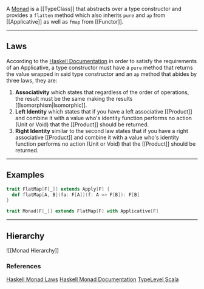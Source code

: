 A [Monad](https://typelevel.org/cats/typeclasses/monad.html) is a [[TypeClass]] that abstracts over a type constructor and provides a `flatten` method which also inherits `pure` and `ap` from [[Applicative]] as well as `fmap` from [[Functor]].

---

## Laws

According to the [Haskell Documentation](https://wiki.haskell.org/Monad_laws) in order to satisfy the requirements of an Applicative, a type constructor must have a `pure` method that returns the value wrapped in said type constructor and an `ap` method that abides by three laws, they are:

1) **Associativity** which states that regardless of the order of operations, the result must be the same making the results [[Isomorphism|Isomorphic]].
2) **Left Identity** which states that if you have a left associative [[Product]] and combine it with a value who's identity function performs no action (Unit or Void) that the [[Product]] should be returned.
3) **Right Identity** similar to the second law states that if you have a right associative [[Product]] and combine it with a value who's identity function performs no action (Unit or Void) that the [[Product]] should be returned.

---

## Examples

```scala
trait FlatMap[F[_]] extends Apply[F] {
  def flatMap[A, B](fa: F[A])(f: A => F[B]): F[B]
}

trait Monad[F[_]] extends FlatMap[F] with Applicative[F]
```


---

## Hierarchy

![[Monad Hierarchy]]


### References

[Haskell Monad Laws](https://wiki.haskell.org/Monad_laws)
[Haskell Monad Documentation](https://wiki.haskell.org/Typeclassopedia#Laws_3)
[TypeLevel Scala](https://typelevel.org/cats/typeclasses/monad.html#monad-instances)